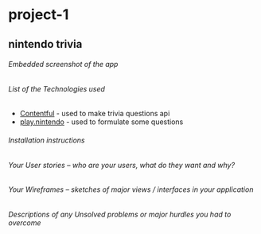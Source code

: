 # project-1
## nintendo trivia

###### Embedded screenshot of the app

###### List of the Technologies used
* [Contentful](https://www.contentful.com/) - used to make trivia questions api
* [play.nintendo](https://play.nintendo.com/activities/skill-quizzes/) - used to formulate some questions

###### Installation instructions

###### Your User stories – who are your users, what do they want and why?

###### Your Wireframes – sketches of major views / interfaces in your application

###### Descriptions of any Unsolved problems or major hurdles you had to overcome
